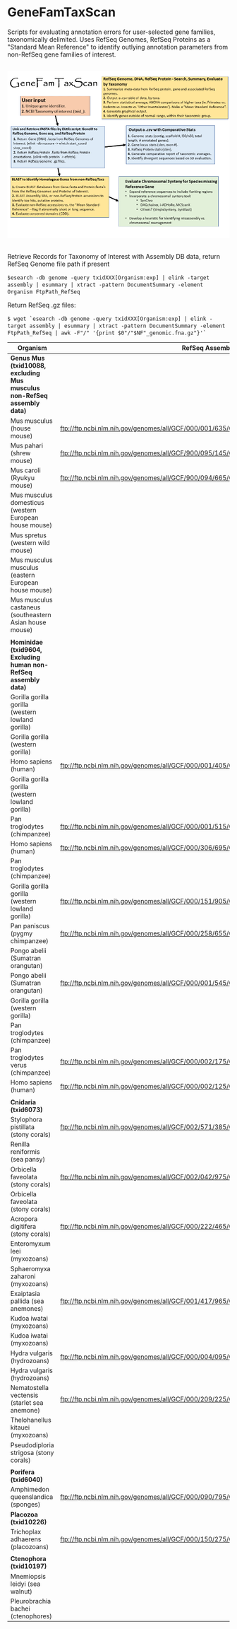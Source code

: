 # GeneFamTaxScan
Scripts for evaluating annotation errors for user-selected gene families, taxonomically delimited.  Uses RefSeq Genomes, RefSeq Proteins as a "Standard Mean Reference" to identify outlying annotation parameters from non-RefSeq gene families of interest.


##
![GeneFamTaxScan](https://raw.githubusercontent.com/NCBI-Hackathons/GeneFamTaxScan/master/Images/GeneFamTaxScan01.png?sanitize=true)
##


Retrieve Records for Taxonomy of Interest with Assembly DB data, return RefSeq Genome file path if present
```
$esearch -db genome -query txidXXX[Organism:exp] | elink -target assembly | esummary | xtract -pattern DocumentSummary -element Organism FtpPath_RefSeq
```
Return RefSeq .gz files:
```
$ wget `esearch -db genome -query txidXXX[Organism:exp] | elink -target assembly | esummary | xtract -pattern DocumentSummary -element FtpPath_RefSeq | awk -F"/" '{print $0"/"$NF"_genomic.fna.gz"}'`
```

|Organism|RefSeq Assembly|
|---------|---------------|
|**Genus Mus (txid10088, excluding Mus musculus non-RefSeq assembly data)**| |
|Mus musculus (house mouse)|      ftp://ftp.ncbi.nlm.nih.gov/genomes/all/GCF/000/001/635/GCF_000001635.26_GRCm38.p6|
|Mus pahari (shrew mouse) |       ftp://ftp.ncbi.nlm.nih.gov/genomes/all/GCF/900/095/145/GCF_900095145.1_PAHARI_EIJ_v1.1|
|Mus caroli (Ryukyu mouse) |      ftp://ftp.ncbi.nlm.nih.gov/genomes/all/GCF/900/094/665/GCF_900094665.1_CAROLI_EIJ_v1.1|
|Mus musculus domesticus (western European house mouse)||
|Mus spretus (western wild mouse)||
|Mus musculus musculus (eastern European house mouse)||
|Mus musculus castaneus (southeastern Asian house mouse)||
|||
|**Hominidae (txid9604, Excluding human non-RefSeq assembly data)**||
|Gorilla gorilla gorilla (western lowland gorilla)||
|Gorilla gorilla (western gorilla)||
|Homo sapiens (human)|    ftp://ftp.ncbi.nlm.nih.gov/genomes/all/GCF/000/001/405/GCF_000001405.37_GRCh38.p11|
|Gorilla gorilla gorilla (western lowland gorilla)||
|Pan troglodytes (chimpanzee)|    ftp://ftp.ncbi.nlm.nih.gov/genomes/all/GCF/000/001/515/GCF_000001515.7_Pan_tro_3.0|
|Homo sapiens (human)  |  ftp://ftp.ncbi.nlm.nih.gov/genomes/all/GCF/000/306/695/GCF_000306695.2_CHM1_1.1|
|Pan troglodytes (chimpanzee)||
|Gorilla gorilla gorilla (western lowland gorilla) |      ftp://ftp.ncbi.nlm.nih.gov/genomes/all/GCF/000/151/905/GCF_000151905.2_gorGor4|
|Pan paniscus (pygmy chimpanzee)| ftp://ftp.ncbi.nlm.nih.gov/genomes/all/GCF/000/258/655/GCF_000258655.2_panpan1.1|
|Pongo abelii (Sumatran orangutan)||
|Pongo abelii (Sumatran orangutan)    |   ftp://ftp.ncbi.nlm.nih.gov/genomes/all/GCF/000/001/545/GCF_000001545.4_P_pygmaeus_2.0.2|
|Gorilla gorilla (western gorilla)||
|Pan troglodytes (chimpanzee)||
|Pan troglodytes verus (chimpanzee)  |    ftp://ftp.ncbi.nlm.nih.gov/genomes/all/GCF/000/002/175/GCF_000002175.1_CCYSCv1|
|Homo sapiens (human) |   ftp://ftp.ncbi.nlm.nih.gov/genomes/all/GCF/000/002/125/GCF_000002125.1_HuRef|
|||
|**Cnidaria (txid6073)**| |
|Stylophora pistillata (stony corals)|    ftp://ftp.ncbi.nlm.nih.gov/genomes/all/GCF/002/571/385/GCF_002571385.1_Stylophora_pistillata_v1 |
|Renilla reniformis (sea pansy)| |
|Orbicella faveolata (stony corals)|      ftp://ftp.ncbi.nlm.nih.gov/genomes/all/GCF/002/042/975/GCF_002042975.1_ofav_dov_v1|
|Orbicella faveolata (stony corals)||
|Acropora digitifera (stony corals) |     ftp://ftp.ncbi.nlm.nih.gov/genomes/all/GCF/000/222/465/GCF_000222465.1_Adig_1.1|
|Enteromyxum leei (myxozoans)||
|Sphaeromyxa zaharoni (myxozoans)||
|Exaiptasia pallida (sea anemones)|       ftp://ftp.ncbi.nlm.nih.gov/genomes/all/GCF/001/417/965/GCF_001417965.1_Aiptasia_genome_1.1|
|Kudoa iwatai (myxozoans)||
|Kudoa iwatai (myxozoans)||
|Hydra vulgaris (hydrozoans)|     ftp://ftp.ncbi.nlm.nih.gov/genomes/all/GCF/000/004/095/GCF_000004095.1_Hydra_RP_1.0|
|Hydra vulgaris (hydrozoans)||
|Nematostella vectensis (starlet sea anemone)| ftp://ftp.ncbi.nlm.nih.gov/genomes/all/GCF/000/209/225/GCF_000209225.1_ASM20922v1|
|Thelohanellus kitauei (myxozoans)||
|Pseudodiploria strigosa (stony corals)| |
|||
|**Porifera (txid6040)**| |
|Amphimedon queenslandica (sponges) | ftp://ftp.ncbi.nlm.nih.gov/genomes/all/GCF/000/090/795/GCF_000090795.1_v1.0 |
|**Placozoa (txid10226)**| |
Trichoplax adhaerens (placozoans)|       ftp://ftp.ncbi.nlm.nih.gov/genomes/all/GCF/000/150/275/GCF_000150275.1_v1.0|
|||
|**Ctenophora (txid10197)**| |
|Mnemiopsis leidyi (sea walnut)| |
|Pleurobrachia bachei (ctenophores)| |
